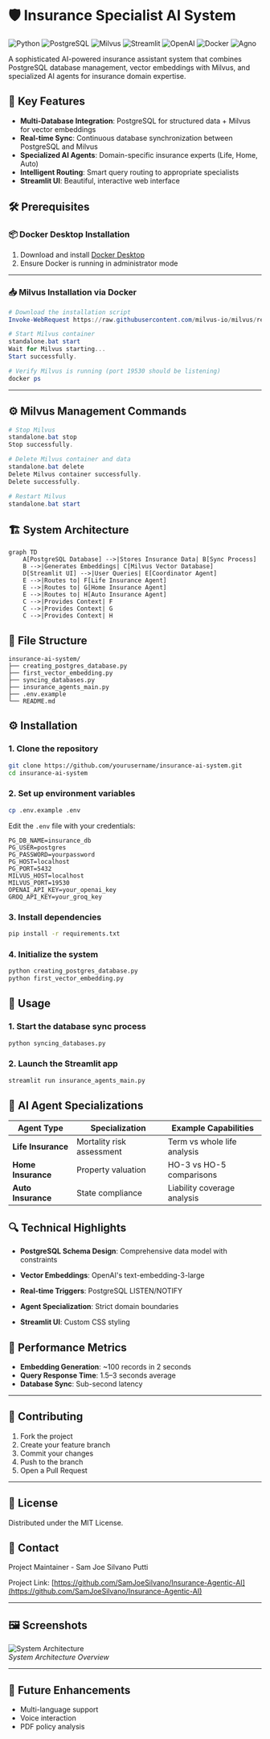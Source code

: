 # 🛡️ Insurance Specialist AI System

![Python](https://img.shields.io/badge/python-3670A0?style=for-the-badge&logo=python&logoColor=ffdd54)
![PostgreSQL](https://img.shields.io/badge/PostgreSQL-316192?style=for-the-badge&logo=postgresql&logoColor=white)
![Milvus](https://img.shields.io/badge/Milvus-00A98F?style=for-the-badge)
![Streamlit](https://img.shields.io/badge/Streamlit-FF4B4B?style=for-the-badge&logo=Streamlit&logoColor=white)
![OpenAI](https://img.shields.io/badge/OpenAI-412991?style=for-the-badge&logo=OpenAI&logoColor=white)
![Docker](https://img.shields.io/badge/Docker-2496ED?style=for-the-badge&logo=docker&logoColor=white)
![Agno](https://img.shields.io/badge/Agno_Framework-6A0DAD?style=for-the-badge)

A sophisticated AI-powered insurance assistant system that combines PostgreSQL database management, vector embeddings with Milvus, and specialized AI agents for insurance domain expertise.

## 🌟 Key Features

- **Multi-Database Integration**: PostgreSQL for structured data + Milvus for vector embeddings
- **Real-time Sync**: Continuous database synchronization between PostgreSQL and Milvus
- **Specialized AI Agents**: Domain-specific insurance experts (Life, Home, Auto)
- **Intelligent Routing**: Smart query routing to appropriate specialists
- **Streamlit UI**: Beautiful, interactive web interface

## 🛠️ Prerequisites

### 📦 Docker Desktop Installation

1. Download and install [Docker Desktop](https://www.docker.com/products/docker-desktop/)  
2. Ensure Docker is running in administrator mode

---

### 📥 Milvus Installation via Docker

```powershell
# Download the installation script
Invoke-WebRequest https://raw.githubusercontent.com/milvus-io/milvus/refs/heads/master/scripts/standalone_embed.bat -OutFile standalone.bat

# Start Milvus container
standalone.bat start
Wait for Milvus starting...
Start successfully.

# Verify Milvus is running (port 19530 should be listening)
docker ps
```

---

## ⚙️ Milvus Management Commands

```powershell
# Stop Milvus
standalone.bat stop
Stop successfully.

# Delete Milvus container and data
standalone.bat delete
Delete Milvus container successfully.
Delete successfully.

# Restart Milvus
standalone.bat start
```


## 🏗️ System Architecture

```mermaid
graph TD
    A[PostgreSQL Database] -->|Stores Insurance Data| B[Sync Process]
    B -->|Generates Embeddings| C[Milvus Vector Database]
    D[Streamlit UI] -->|User Queries| E[Coordinator Agent]
    E -->|Routes to| F[Life Insurance Agent]
    E -->|Routes to| G[Home Insurance Agent]
    E -->|Routes to| H[Auto Insurance Agent]
    C -->|Provides Context| F
    C -->|Provides Context| G
    C -->|Provides Context| H
```
## 📁 File Structure

```
insurance-ai-system/
├── creating_postgres_database.py
├── first_vector_embedding.py
├── syncing_databases.py
├── insurance_agents_main.py
├── .env.example
└── README.md
```
## ⚙️ Installation

### 1. Clone the repository

```bash
git clone https://github.com/yourusername/insurance-ai-system.git
cd insurance-ai-system
```

### 2. Set up environment variables

```bash
cp .env.example .env
```

Edit the `.env` file with your credentials:

```
PG_DB_NAME=insurance_db
PG_USER=postgres
PG_PASSWORD=yourpassword
PG_HOST=localhost
PG_PORT=5432
MILVUS_HOST=localhost
MILVUS_PORT=19530
OPENAI_API_KEY=your_openai_key
GROQ_API_KEY=your_groq_key
```

### 3. Install dependencies

```bash
pip install -r requirements.txt
```

### 4. Initialize the system

```bash
python creating_postgres_database.py
python first_vector_embedding.py
```
## 🚀 Usage

### 1. Start the database sync process

```bash
python syncing_databases.py
```

### 2. Launch the Streamlit app

```bash
streamlit run insurance_agents_main.py
```
## 🧠 AI Agent Specializations

| **Agent Type**     | **Specialization**         | **Example Capabilities**          |
|--------------------|----------------------------|-----------------------------------|
| **Life Insurance** | Mortality risk assessment  | Term vs whole life analysis       |
| **Home Insurance** | Property valuation         | HO-3 vs HO-5 comparisons          |
| **Auto Insurance** | State compliance           | Liability coverage analysis       |

## 🔍 Technical Highlights

- **PostgreSQL Schema Design**: Comprehensive data model with constraints

- **Vector Embeddings**: OpenAI's text-embedding-3-large

- **Real-time Triggers**: PostgreSQL LISTEN/NOTIFY

- **Agent Specialization**: Strict domain boundaries

- **Streamlit UI**: Custom CSS styling
## 🧮 Performance Metrics

- **Embedding Generation**: ~100 records in 2 seconds  
- **Query Response Time**: 1.5–3 seconds average  
- **Database Sync**: Sub-second latency  

---

## 🤝 Contributing

1. Fork the project  
2. Create your feature branch  
3. Commit your changes  
4. Push to the branch  
5. Open a Pull Request  

---

## 📜 License

Distributed under the MIT License.
## 📧 Contact

Project Maintainer - Sam Joe Silvano Putti  

Project Link: [https://github.com/SamJoeSilvano/Insurance-Agentic-AI](https://github.com/SamJoeSilvano/Insurance-Agentic-AI)

---

## 🖼️ Screenshots

![System Architecture](system_architecture.jpg)  
*System Architecture Overview*

---

## 🔮 Future Enhancements

- Multi-language support  
- Voice interaction  
- PDF policy analysis

